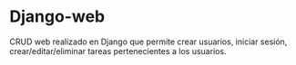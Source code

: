 # Django-web
CRUD web realizado en Django que permíte crear usuarios, iniciar sesión, crear/editar/eliminar tareas pertenecientes a los usuarios.
